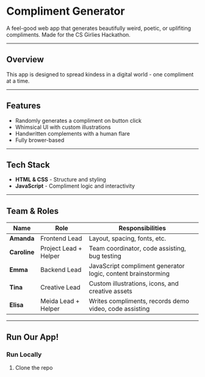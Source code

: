 # Compliment Generator

A feel-good web app that generates beautifully weird, poetic, or uplifiting compliments. Made for the CS Girlies Hackathon.

 ----

 ## Overview

This app is designed to spread kindess in a digital world - one compliment at a time. 

----

## Features

- Randomly generates a compliment on button click
- Whimsical UI with custom illustrations
- Handwritten complements with a human flare
- Fully brower-based

----

## Tech Stack 
- **HTML & CSS** - Structure and styling
- **JavaScript** - Compliment logic and interactivity

----

## Team & Roles
| Name       | Role                          | Responsibilities |
|------------|-------------------------------|------------------|
| **Amanda** | Frontend Lead                 | Layout, spacing, fonts, etc. |
| **Caroline** | Project Lead + Helper     | Team coordinator, code assisting, bug testing |
| **Emma**   | Backend Lead | JavaScript compliment generator logic, content brainstorming |
| **Tina**   | Creative Lead | Custom illustrations, icons, and creative assets |
| **Elisa**  | Meida Lead + Helper | Writes compliments, records demo video, code assisting |

----

## Run Our App!

### Run Locally 
1. Clone the repo 

    
 
 
